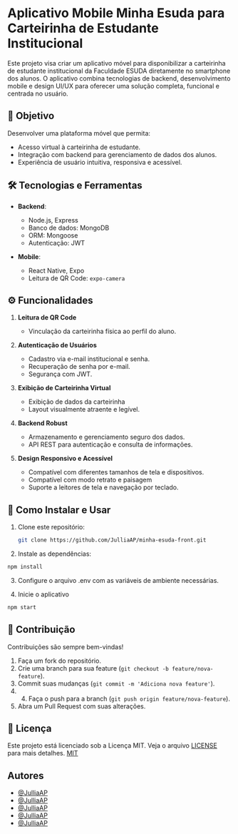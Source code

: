# Aplicativo Mobile Minha Esuda para Carteirinha de Estudante Institucional

Este projeto visa criar um aplicativo móvel para disponibilizar a carteirinha de estudante institucional da Faculdade ESUDA diretamente no smartphone dos alunos. O aplicativo combina tecnologias de backend, desenvolvimento mobile e design UI/UX para oferecer uma solução completa, funcional e centrada no usuário. 

## 🎯 Objetivo  

Desenvolver uma plataforma móvel que permita:  
- Acesso virtual à carteirinha de estudante.  
- Integração com backend para gerenciamento de dados dos alunos.  
- Experiência de usuário intuitiva, responsiva e acessível. 

## 🛠️ Tecnologias e Ferramentas  

- **Backend**:  
  - Node.js, Express  
  - Banco de dados: MongoDB
  - ORM: Mongoose  
  - Autenticação: JWT  

- **Mobile**:  
  - React Native, Expo  
  - Leitura de QR Code: `expo-camera`  

## ⚙️ Funcionalidades  
1. **Leitura de QR Code**  
   - Vinculação da carteirinha física ao perfil do aluno.  

2. **Autenticação de Usuários**  
   - Cadastro via e-mail institucional e senha.  
   - Recuperação de senha por e-mail.  
   - Segurança com JWT.  

3. **Exibição de Carteirinha Virtual**  
   - Exibição de dados da carteirinha
   - Layout visualmente atraente e legível.  

4. **Backend Robust**  
   - Armazenamento e gerenciamento seguro dos dados.  
   - API REST para autenticação e consulta de informações.  

5. **Design Responsivo e Acessível**  
   - Compatível com diferentes tamanhos de tela e dispositivos.
   - Compatível com modo retrato e paisagem  
   - Suporte a leitores de tela e navegação por teclado.  

## 🚀 Como Instalar e Usar  

1. Clone este repositório:  
   ```bash  
   git clone https://github.com/JulliaAP/minha-esuda-front.git
   ```
2. Instale as dependências:
  ```bash  
  npm install  
  ```
3. Configure o arquivo .env com as variáveis de ambiente necessárias.

4. Inicie o aplicativo
  ```bash  
  npm start  
  ```

## 🤝 Contribuição

Contribuições são sempre bem-vindas!

1. Faça um fork do repositório.
2. Crie uma branch para sua feature (`git checkout -b feature/nova-feature`).
3. Commit suas mudanças (`git commit -m 'Adiciona nova feature'`).
4. 4. Faça o push para a branch (`git push origin feature/nova-feature`).
5. Abra um Pull Request com suas alterações.


## 📜 Licença

Este projeto está licenciado sob a Licença MIT. Veja o arquivo [LICENSE](LICENSE) para mais detalhes. [MIT](https://choosealicense.com/licenses/mit/)

## Autores

- [@JulliaAP](https://github.com/JulliaAP)
- [@JulliaAP](https://github.com/vrzim5)
- [@JulliaAP](https://github.com/Lor3nn)
- [@JulliaAP](https://github.com/gabrielatavares)
- [@JulliaAP](https://github.com/emmenezes02)